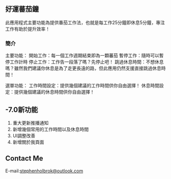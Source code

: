 ## 好運蕃茄鐘

此應用程式主要功能為提供番茄工作法，也就是每工作25分鐘即休息5分鐘，專注工作有助於提升效率！

### 簡介

主要功能：
開始工作：每一個工作週期結束即為一顆蕃茄
暫停工作：隨時可以暫停工作計時
停止工作：工作告一段落了嗎？先停止吧！
跳過休息時間：不想休息嗎？雖然我們建議你休息是為了走更長遠的路，但此應用仍然支援直接跳過休息時間！

選單功能：
工作時間設定：提供幾個建議的工作時間供你自由選擇！
休息時間設定：提供幾個建議的休息時間供你自由選擇！

## -7.0新功能

1. 重大更新推播通知
2. 新增幾個常用的工作時間以及休息時間
3. UI調整改善
4. 新增關於我頁面

## Contact Me
E-mail:stephenholbrok@outlook.com

